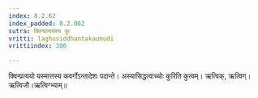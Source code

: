 ```yaml
---
index: 8.2.62
index_padded: 8.2.062
sutra: क्विन्प्रत्ययस्य कुः
vritti: laghusiddhantakaumudi
vrittiindex: 306

---
```

क्विन्प्रत्ययो यस्मात्तस्य कवर्गोऽन्तादेशः पदान्ते। अस्यासिद्धत्वाच्चोः कुरिति कुत्वम्। ऋत्विक्, ऋत्विग्। ऋत्विजौ।ऋत्विग्भ्याम्॥